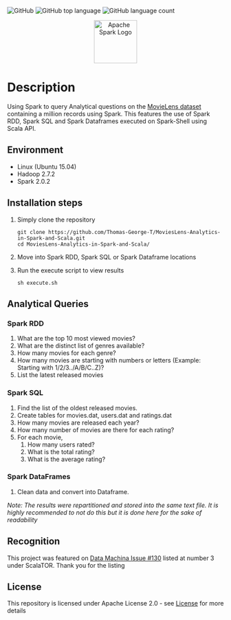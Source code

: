 ![GitHub](https://img.shields.io/github/license/Thomas-George-T/MoviesLens-Analytics-in-Spark-and-Scala.svg)
![GitHub top language](https://img.shields.io/github/languages/top/Thomas-George-T/MoviesLens-Analytics-in-Spark-and-Scala.svg?color=Red)
![GitHub language count](https://img.shields.io/github/languages/count/Thomas-George-T/MoviesLens-Analytics-in-Spark-and-Scala.svg)

<head>
	<meta name="google-site-verification" content="LX8jgV7DC2ljC41kVvHrA-atGXP4vZjYSUhsgJj6wkU" />
<p align="center">
	<a href="#">
		<img src="https://spark.apache.org/images/spark-logo-trademark.png" alt="Apache Spark Logo" height=100>
	</a>
	<br>
</p>
</head>

# Description
Using Spark to query Analytical questions on the [MovieLens dataset](https://grouplens.org/datasets/movielens/1m/) containing a million records using Spark. This features the use of Spark RDD, Spark SQL and Spark Dataframes executed on Spark-Shell using Scala API.

## Environment
* Linux (Ubuntu 15.04)
* Hadoop 2.7.2
* Spark 2.0.2

## Installation steps

1. Simply clone the repository
	```
	git clone https://github.com/Thomas-George-T/MoviesLens-Analytics-in-Spark-and-Scala.git
	cd MoviesLens-Analytics-in-Spark-and-Scala/
	```
2. Move into Spark RDD, Spark SQL or Spark Dataframe locations

3. Run the execute script to view results
	```
	sh execute.sh
	```
## Analytical Queries

### Spark RDD
1. What are the top 10 most viewed movies?
2. What are the distinct list of genres available?
3. How many movies for each genre?
4. How many movies are starting with numbers or letters (Example: Starting with 1/2/3../A/B/C..Z)?
5. List the latest released movies

### Spark SQL
1. Find the list of the oldest released movies.
2. Create tables for movies.dat, users.dat and ratings.dat
3. How many movies are released each year?
4. How many number of movies are there for each rating?
5. For each movie,
   1. How many users rated? 
   2. What is the total rating? 
   3. What is the average rating?

### Spark DataFrames
1. Clean data and convert into Dataframe.

_Note: The results were repartitioned and stored into the same text file. It is highly recommended to not do this but it is done here for the sake of readability_

## Recognition
This project was featured on [Data Machina Issue #130](https://www.getrevue.co/profile/datamachina/issues/data-machina-issue-130-112552) listed at number 3 under ScalaTOR. Thank you for the listing

## License
This repository is licensed under Apache License 2.0 - see [License](LICENSE.md) for more details

